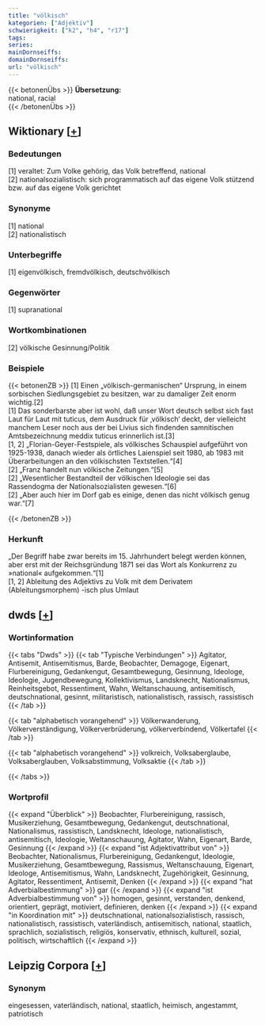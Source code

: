 ```yaml
---
title: "völkisch"
kategorien: ["Adjektiv"]
schwierigkeit: ["k2", "h4", "r17"]
tags:
series:
mainDornseiffs:
domainDornseiffs:
url: "völkisch"
---
```


{{< betonenÜbs >}}
**Übersetzung:**  
national, racial  
{{< /betonenÜbs >}}

## Wiktionary [[+](https://de.wiktionary.org/wiki/völkisch)]

### Bedeutungen
[1] veraltet: Zum Volke gehörig, das Volk betreffend, national  
[2] nationalsozialistisch: sich programmatisch auf das eigene Volk stützend bzw. auf das eigene Volk gerichtet  

### Synonyme
[1] national  
[2] nationalistisch  

### Unterbegriffe
[1] eigenvölkisch, fremdvölkisch, deutschvölkisch  

### Gegenwörter
[1] supranational  

### Wortkombinationen
[2] völkische Gesinnung/Politik  

### Beispiele
{{< betonenZB >}}
[1] Einen „völkisch-germanischen“ Ursprung, in einem sorbischen Siedlungsgebiet zu besitzen, war zu damaliger Zeit enorm wichtig.[2]  
[1] Das sonderbarste aber ist wohl, daß unser Wort deutsch selbst sich fast Laut für Laut mit tuticus, dem Ausdruck für ‚völkisch‘ deckt, der vielleicht manchem Leser noch aus der bei Livius sich findenden samnitischen Amtsbezeichnung meddix tuticus erinnerlich ist.[3]  
[1, 2] „Florian-Geyer-Festspiele, als völkisches Schauspiel aufgeführt von 1925-1938, danach wieder als örtliches Laienspiel seit 1980, ab 1983 mit Überarbeitungen an den völkischsten Textstellen.“[4]  
[2] „Franz handelt nun völkische Zeitungen.“[5]  
[2] „Wesentlicher Bestandteil der völkischen Ideologie sei das Rassendogma der Nationalsozialisten gewesen.“[6]  
[2] „Aber auch hier im Dorf gab es einige, denen das nicht völkisch genug war.“[7]  

{{< /betonenZB >}}
### Herkunft
„Der Begriff habe zwar bereits im 15. Jahrhundert belegt werden können, aber erst mit der Reichsgründung 1871 sei das Wort als Konkurrenz zu »national« aufgekommen.“[1]  
[1, 2] Ableitung des Adjektivs zu Volk mit dem Derivatem (Ableitungsmorphem) -isch plus Umlaut  



## dwds [[+](https://www.dwds.de/wb/völkisch)]

### Wortinformation
{{< tabs "Dwds" >}}
{{< tab "Typische Verbindungen" >}}
Agitator, Antisemit, Antisemitismus, Barde, Beobachter, Demagoge, Eigenart, Flurbereinigung, Gedankengut, Gesamtbewegung, Gesinnung, Ideologe, Ideologie, Jugendbewegung, Kollektivismus, Landsknecht, Nationalismus, Reinheitsgebot, Ressentiment, Wahn, Weltanschauung, antisemitisch, deutschnational, gesinnt, militaristisch, nationalistisch, rassisch, rassistisch
{{< /tab >}}

{{< tab "alphabetisch vorangehend" >}}
Völkerwanderung, Völkerverständigung, Völkerverbrüderung, völkerverbindend, Völkertafel
{{< /tab >}}

{{< tab "alphabetisch vorangehend" >}}
volkreich, Volksaberglaube, Volksaberglauben, Volksabstimmung, Volksaktie
{{< /tab >}}

{{< /tabs >}}

### Wortprofil
{{< expand "Überblick" >}} Beobachter, Flurbereinigung, rassisch, Musikerziehung, Gesamtbewegung, Gedankengut, deutschnational, Nationalismus, rassistisch, Landsknecht, Ideologe, nationalistisch, antisemitisch, Ideologie, Weltanschauung, Agitator, Wahn, Eigenart, Barde, Gesinnung {{< /expand >}}
{{< expand "ist Adjektivattribut von" >}} Beobachter, Nationalismus, Flurbereinigung, Gedankengut, Ideologie, Musikerziehung, Gesamtbewegung, Rassismus, Weltanschauung, Eigenart, Ideologe, Antisemitismus, Wahn, Landsknecht, Zugehörigkeit, Gesinnung, Agitator, Ressentiment, Antisemit, Denken {{< /expand >}}
{{< expand "hat Adverbialbestimmung" >}} gar {{< /expand >}}
{{< expand "ist Adverbialbestimmung von" >}} homogen, gesinnt, verstanden, denkend, orientiert, geprägt, motiviert, definieren, denken {{< /expand >}}
{{< expand "in Koordination mit" >}} deutschnational, nationalsozialistisch, rassisch, nationalistisch, rassistisch, vaterländisch, antisemitisch, national, staatlich, sprachlich, sozialistisch, religiös, konservativ, ethnisch, kulturell, sozial, politisch, wirtschaftlich {{< /expand >}}

## Leipzig Corpora [[+](https://corpora.uni-leipzig.de/en/res?word=völkisch&corpusId=deu_newscrawl-public_2018)]


### Synonym
eingesessen, vaterländisch, national, staatlich, heimisch, angestammt, patriotisch


